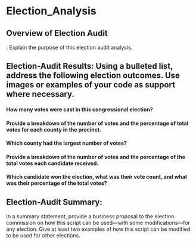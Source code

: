 # Election_Analysis

## Overview of Election Audit
: Explain the purpose of this election audit analysis.

## Election-Audit Results: Using a bulleted list, address the following election outcomes. Use images or examples of your code as support where necessary.

#### How many votes were cast in this congressional election?

#### Provide a breakdown of the number of votes and the percentage of total votes for each county in the precinct.

#### Which county had the largest number of votes?

#### Provide a breakdown of the number of votes and the percentage of the total votes each candidate received.

#### Which candidate won the election, what was their vote count, and what was their percentage of the total votes?

## Election-Audit Summary: 
In a summary statement, provide a business proposal to the election commission on how this script can be used—with some modifications—for any election. Give at least two examples of how this script can be modified to be used for other elections.
